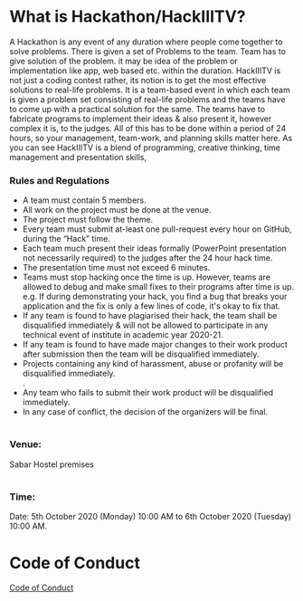 # What is Hackathon/HackIIITV? 
  <p>A Hackathon is any event of any duration where people come together to solve problems.
  There is given a set of Problems to the team. Team has to give solution of the problem. it may be idea of the problem or implementation like app, web based etc. within the duration. HackIIITV is not just a coding contest rather, its notion is to get the most effective solutions to real-life problems. It is a team-based event in which each team is given a problem set consisting of real-life problems and the teams have to come up with a practical solution for the same. The teams have to fabricate programs to implement their ideas & also present it, however complex it is, to the judges. All of this has to be done within a period of 24 hours, so your management, team-work, and planning skills matter here. As you can see HackIIITV is a blend of programming, creative thinking, time management and presentation skills,</p>
  <h3>Rules and Regulations</h3>
<ul>
  <li>A team must contain 5 members.</li>
  <li>All work on the project must be done at the venue.</li>
  <li>The project must follow the theme.</li>
  <li>Every team must submit at-least one pull-request every hour on
      GitHub, during the “Hack” time.</li>
  <li>Each team much present their ideas formally (PowerPoint
      presentation not necessarily required) to the judges after the 24
      hour hack time.</li>
  <li>The presentation time must not exceed 6 minutes.</li>
  <li>Teams must stop hacking once the time is up. However, teams are
      allowed to debug and make small fixes to their programs after time
      is up. e.g. If during demonstrating your hack, you find a bug that
      breaks your application and the fix is only a few lines of code, it's
      okay to fix that.</li>
    <li>If any team is found to have plagiarised their hack, the team shall
        be disqualified immediately & will not be allowed to participate in
        any technical event of institute in academic year 2020-21.</li>
     <li>If any team is found to have made major changes to their work
         product after submission then the team will be disqualified
         immediately.</li>
        <li>Projects containing any kind of harassment, abuse or profanity will
            be disqualified immediately. </li>
        .<li>Any team who fails to submit their work product will be
            disqualified immediately.</li>
         <li>In any case of conflict, the decision of the organizers will be final.</li>
 </ul>

# <h3>Venue:</h3>
Sabar Hostel premises
# <h3>Time:</h3>
Date: 5th October 2020 (Monday) 10:00 AM to 6th October 2020 (Tuesday) 10:00 AM.
# Code of Conduct

 [Code of Conduct](https://github.com/iiitv/getmein-web/blob/master/CODE_OF_CONDUCT.md)
